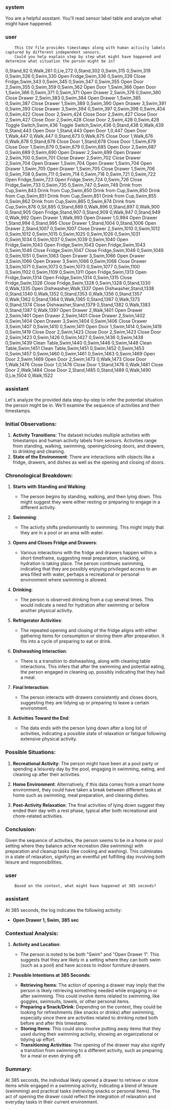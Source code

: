 ### system
You are a helpful assstant. You'll read sensor label table and analyze what might have happened.
### user

        This CSV file provides timestamps along with human activity labels captured by different independent sensors.
        Could you help explain step by step what might have happened and determine what situation the person might be in?
    
0,Stand,92
0,Walk,261
0,Lie,272
0,Stand,302
0,Swim,315
0,Swim,319
0,Swim,326
0,Swim,330
Open Fridge,Swim,336
0,Swim,339
Close Fridge,Swim,343
0,Swim,345
0,Swim,347
0,Swim,355
Open Door 2,Swim,355
0,Swim,359
0,Swim,362
Open Door 1,Swim,366
Open Door 1,Swim,366
0,Swim,371
0,Swim,371
Open Drawer 2,Swim,378
0,Swim,380
Close Drawer 2,Swim,383
0,Swim,384
Open Drawer 1,Swim,385
0,Swim,387
Close Drawer 1,Swim,389
0,Swim,390
Open Drawer 3,Swim,391
0,Swim,393
Close Drawer 3,Swim,394
0,Swim,397
0,Swim,398
0,Swim,404
0,Swim,422
Close Door 2,Swim,424
Close Door 2,Swim,427
Close Door 2,Swim,427
Close Door 2,Swim,428
Close Door 2,Swim,428
0,Swim,428
Toggle Switch,Swim,436
Toggle Switch,Swim,436
0,Stand,438
0,Walk,439
0,Stand,443
Open Door 1,Stand,443
Open Door 1,0,447
Open Door 1,Walk,447
0,Walk,447
0,Stand,673
0,Walk,675
Close Door 1,Walk,676
0,Walk,678
0,Stand,678
Close Door 1,Stand,678
Close Door 1,Swim,679
Close Door 1,Swim,679
0,Swim,679
0,Swim,685
Open Door 2,Swim,687
0,Swim,689
0,Swim,690
Open Drawer 2,Swim,699
Open Drawer 2,Swim,700
0,Swim,701
Close Drawer 2,Swim,702
Close Drawer 2,Swim,704
Open Drawer 1,Swim,704
Open Drawer 1,Swim,704
Open Drawer 1,Swim,705
Open Drawer 1,Swim,705
Close Drawer 1,Swim,706
0,Swim,708
0,Swim,711
0,Swim,714
0,Swim,718
0,Swim,721
0,Swim,722
Open Fridge,Swim,723
Open Fridge,Swim,724
0,Swim,726
Close Fridge,Swim,733
0,Swim,735
0,Swim,747
0,Swim,749
Drink from Cup,Swim,843
Drink from Cup,Swim,850
Drink from Cup,Swim,850
Drink from Cup,Swim,851
Drink from Cup,Swim,851
Drink from Cup,Swim,855
0,Swim,862
Drink from Cup,Swim,865
0,Swim,874
Drink from Cup,Swim,876
0,Sit,885
0,Stand,889
0,Walk,896
0,Stand,897
0,Walk,900
0,Stand,905
Open Fridge,Stand,907
0,Stand,909
0,Walk,947
0,Stand,949
0,Walk,992
Open Drawer 1,Walk,993
Open Drawer 1,0,994
Open Drawer 1,Stand,994
0,Stand,995
Close Drawer 1,Stand,1004
0,Stand,1006
Open Drawer 2,Stand,1007
0,Swim,1007
Close Drawer 2,Swim,1010
0,Swim,1012
0,Swim,1012
0,Swim,1015
0,Swim,1025
0,Swim,1026
0,Swim,1031
0,Swim,1034
0,Swim,1037
0,Swim,1039
0,Swim,1040
Open Fridge,Swim,1043
Open Fridge,Swim,1043
Open Fridge,Swim,1043
0,Swim,1046
Close Fridge,Swim,1047
Close Fridge,Swim,1048
0,Swim,1049
0,Swim,1051
0,Swim,1063
Open Drawer 3,Swim,1066
Open Drawer 3,Swim,1066
Open Drawer 3,Swim,1066
0,Swim,1068
Close Drawer 3,Swim,1071
0,Swim,1073
0,Swim,1073
0,Swim,1077
0,Swim,1100
0,Swim,1102
0,Swim,1109
0,Swim,1311
Open Fridge,Swim,1313
Open Fridge,Swim,1314
Open Fridge,Swim,1314
0,Swim,1315
Close Fridge,Swim,1326
Close Fridge,Swim,1328
0,Swim,1328
0,Stand,1330
0,Walk,1335
Open Dishwasher,Walk,1337
Open Dishwasher,Stand,1338
0,Stand,1340
0,Walk,1352
0,Stand,1353
0,Walk,1356
0,Stand,1357
0,Walk,1362
0,Stand,1364
0,Walk,1365
0,Stand,1367
0,Walk,1373
0,Stand,1374
Close Dishwasher,Stand,1379
0,Stand,1382
0,Walk,1383
0,Stand,1387
0,Walk,1397
Open Drawer 2,Walk,1401
Open Drawer 2,Swim,1401
Open Drawer 2,Swim,1401
Close Drawer 2,Swim,1402
0,Swim,1404
Open Drawer 3,Swim,1404
0,Swim,1406
Close Drawer 3,Swim,1407
0,Swim,1410
0,Swim,1411
Open Door 1,Swim,1414
0,Swim,1419
0,Swim,1419
Close Door 2,Swim,1423
Close Door 2,Swim,1423
Close Door 2,Swim,1423
0,Swim,1426
0,Swim,1427
0,Swim,1436
0,Swim,1438
0,Swim,1439
Clean Table,Swim,1440
0,Swim,1446
0,Swim,1448
Clean Table,Swim,1451
Clean Table,Swim,1451
0,Swim,1452
0,Swim,1453
0,Swim,1457
0,Swim,1460
0,Swim,1461
0,Swim,1463
0,Swim,1469
Open Door 2,Swim,1469
Open Door 2,Swim,1473
0,Walk,1473
Close Door 1,Walk,1476
Close Door 1,0,1476
Close Door 1,Stand,1476
0,Walk,1481
Close Door 2,Walk,1484
Close Door 2,Stand,1485
0,Stand,1489
0,Walk,1490
0,Lie,1504
0,Walk,1522

### assistant
Let's analyze the provided data step-by-step to infer the potential situation the person might be in. We'll examine the sequence of activities and their timestamps.

### Initial Observations:
1. **Activity Transitions**: The dataset includes multiple activities with timestamps and human activity labels from sensors. Activities range from standing, walking, swimming, opening/closing doors, and drawers, to drinking and cleaning.
2. **State of the Environment**: There are interactions with objects like a fridge, drawers, and dishes as well as the opening and closing of doors.

### Chronological Breakdown:
1. **Starts with Standing and Walking**:
   - The person begins by standing, walking, and then lying down. This might suggest they were either resting or preparing to engage in a different activity.
   
2. **Swimming**:
   - The activity shifts predominantly to swimming. This might imply that they are in a pool or an area with water.

3. **Opens and Closes Fridge and Drawers**:
   - Various interactions with the fridge and drawers happen within a short timeframe, suggesting meal preparation, snacking, or hydration is taking place. The person continues swimming, indicating that they are possibly enjoying privileged access to an area filled with water, perhaps a recreational or personal environment where swimming is allowed.

4. **Drinking**:
   - The person is observed drinking from a cup several times. This would indicate a need for hydration after swimming or before another physical activity.

5. **Refrigerator Activities**:
   - The repeated opening and closing of the fridge aligns with either gathering items for consumption or storing them after preparation. It fits into a cycle of preparing to eat or drink.

6. **Dishwashing Interaction**:
   - There is a transition to dishwashing, along with cleaning table interactions. This infers that after the swimming and potential eating, the person engaged in cleaning up, possibly indicating that they had a meal.

7. **Final Interaction**:
   - The person interacts with drawers consistently and closes doors, suggesting they are tidying up or preparing to leave a certain environment.

8. **Activities Toward the End**:
   - The data ends with the person lying down after a long list of activities, indicating a possible state of relaxation or fatigue following extensive physical activity.

### Possible Situations:
1. **Recreational Activity**: The person might have been at a pool party or spending a leisurely day by the pool, engaging in swimming, eating, and cleaning up after their activities.
  
2. **Home Environment**: Alternatively, if this data comes from a smart home environment, they could have taken a break between different tasks at home such as swimming, meal preparation, and cleaning dishes.

3. **Post-Activity Relaxation**: The final activities of lying down suggest they ended their day with a rest phase, typical after both recreational and chore-related activities.

### Conclusion:
Given the sequence of activities, the person seems to be in a home or pool setting where they balance active recreation (like swimming) with preparation and cleanup tasks (like cooking and washing). This culminates in a state of relaxation, signifying an eventful yet fulfilling day involving both leisure and responsibilities.
### user

        Based on the context, what might have happened at 385 seconds?
    
### assistant
At 385 seconds, the log indicates the following activity:

- **Open Drawer 1, Swim, 385 sec**

### Contextual Analysis:
1. **Activity and Location**:
   - The person is noted to be both "Swim" and "Open Drawer 1". This suggests that they are likely in a setting where they can both swim (such as a pool) and have access to indoor furniture drawers.

2. **Possible Intentions at 385 Seconds**:
   - **Retrieving Items**: The action of opening a drawer may imply that the person is likely retrieving something needed while engaging in or after swimming. This could involve items related to swimming, like goggles, swimsuits, towels, or other personal items.
   - **Preparing a Snack/Drink**: Depending on the context, they could be looking for refreshments (like snacks or drinks) after swimming, especially since there are activities related to drinking noted both before and after this timestamp. 
   - **Storing Items**: This could also involve putting away items that they used during their swimming activity, showing an organizational or tidying up effort.
   - **Transitioning Activities**: The opening of the drawer may also signify a transition from swimming to a different activity, such as preparing for a meal or even drying off.

### Summary:
At 385 seconds, the individual likely opened a drawer to retrieve or store items while engaged in a swimming activity, indicating a blend of leisure (swimming) and practical tasks (retrieving snacks or personal items). The act of opening the drawer could reflect the integration of relaxation and everyday tasks in their current environment.
